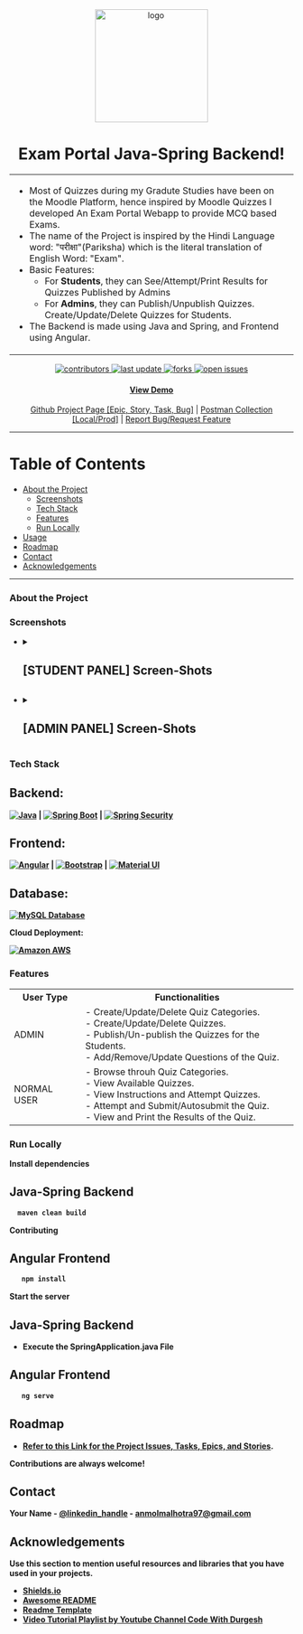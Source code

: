 <div align="center">
  <img src="https://user-images.githubusercontent.com/26005821/210939086-ff7424c3-7d9b-407d-a5e8-a604e4d5e34a.png" alt="logo" width="200" height="auto" />
  <h1>Exam Portal Java-Spring Backend!</h1>

 <table>
<tr>
<td>
 <ul>
  <li>
   Most of Quizzes during my Gradute Studies have been on the Moodle Platform, hence inspired by Moodle Quizzes I developed An Exam Portal Webapp to provide MCQ based Exams.
  </li>
  <li>The name of the Project is inspired by the Hindi Language word: "परीक्षा"(Pariksha) which is the literal translation of English Word: "Exam".</li>
  <li>
   Basic Features:
   <ul>
    <li>
     For <b>Students</b>, they can See/Attempt/Print Results for Quizzes Published by Admins
    </li>
    <li>
     For <b>Admins</b>, they can Publish/Unpublish Quizzes. Create/Update/Delete Quizzes for Students. 
    </li>
   </ul>
  </li>
  <li>The Backend is made using Java and Spring, and Frontend using Angular.</li>
 </ul>
</td>
</tr>
</table>
 
 <!-- Badges -->
<p>
  <a href="https://github.com/Louis3797/awesome-readme-template/graphs/contributors">
    <img src="https://img.shields.io/github/contributors/anmolmalhotra97/Exam-Portal-Backend" alt="contributors" />
  </a>
  <a href="">
    <img src="https://img.shields.io/github/last-commit/anmolmalhotra97/Exam-Portal-Backend" alt="last update" />
  </a>
  <a href="https://github.com/Louis3797/awesome-readme-template/network/members">
    <img src="https://img.shields.io/github/forks/anmolmalhotra97/Exam-Portal-Backend" alt="forks" />
  </a>
  <a href="https://github.com/Louis3797/awesome-readme-template/issues/">
    <img src="https://img.shields.io/github/issues/anmolmalhotra97/Exam-Portal-Backend" alt="open issues" />
  </a>
</p>
 
 <h4>
  <a href="https://pariksha.me">View Demo</a>
  </h4
 <h4>
     <a href="https://github.com/users/anmolmalhotra97/projects/5/views/1">Github Project Page [Epic, Story, Task, Bug]</a>
      <span> | </span>
     <a href="https://www.postman.com/code-with-anmol/workspace/exam-portal">Postman Collection [Local/Prod]</a>
      <span> | </span>
     <a href="https://github.com/Louis3797/awesome-readme-template/issues/">Report Bug/Request Feature</a>
  </h4>
</div>

___

<!-- Table of Contents -->
# Table of Contents

- [About the Project](#about-the-project)
  * [Screenshots](#screenshots)
  * [Tech Stack](#tech-stack)
  * [Features](#features)
  * [Run Locally](#run-locally)
- [Usage](#usage)
- [Roadmap](#roadmap)
- [Contact](#contact)
- [Acknowledgements](#acknowledgements)
  
___

<!-- About the Project -->
### About the Project


<!-- Screenshots -->
### Screenshots

- <details>
  <summary><h2><strong>[STUDENT PANEL]<strong> Screen-Shots</h2></summary> 
   <ul>
    <li>
     <div align="center">
      <img src="https://user-images.githubusercontent.com/26005821/210158617-8f3ae250-3682-4127-b9b0-845dd6d3ab53.png" alt="Attempting Quiz"/>
      <h3>All Categories</h3>
     </div>
    </li>
    <li>
      <div align="center">
      <img src="https://user-images.githubusercontent.com/26005821/210181851-fe02a699-d7ce-418f-a1f5-9657f2e9690c.png" alt="Quizzes for Particular Category"/>
      <h3>Quizzes for Particular Category</h3>
     </div>
    </li>
    <li>
     <div align="center">
      <img src="https://user-images.githubusercontent.com/26005821/211179173-bd367251-ba70-4496-980f-05a6788e3b7a.png" alt="Quiz Instructions"/>
      <h3>Quiz Instructions</h3>
     </div>
    </li>
    <li>
     <div align="center">
      <img src="https://user-images.githubusercontent.com/26005821/211178110-a4506881-2466-4af5-a32b-32bb7e5bf062.png" alt="Student Attempting Quiz"/>
      <h3>Student Attempting Quiz</h3>
     </div>
    </li>
    <li>
     <div align="center">
      <img src="https://user-images.githubusercontent.com/26005821/210217105-0b493814-2626-480a-b6ad-d21aeba0faea.png" alt="Quiz Rsults"/>
      <h3>Quiz Rsults</h3>
     </div>
    </li>
    <li>
      <div align="center">
       <img src="https://user-images.githubusercontent.com/26005821/211179131-2c7a49e8-8c28-4665-b724-62a31e2999a1.png" alt="Print Quiz Results"/>
       <h3>Print Quiz Results</h3>
     </div>
    </li>
   </ul>
 </details>
   
- <details>
  <summary><h2><strong>[ADMIN PANEL]<strong> Screen-Shots</h2></summary> 
   <ul>
    <li>
     <div align="center">
      <img src="https://user-images.githubusercontent.com/26005821/210051602-fa0ca477-dcc3-49ff-ba5c-dc355e6768d0.png" alt="Attempting Quiz"/>
      <h3>All Categories</h3>
     </div>
    </li>
    <li>
      <div align="center">
      <img src="https://user-images.githubusercontent.com/26005821/210051607-d36b04d7-2644-456b-a0e2-f9e50e149043.png" alt="Attempting Quiz"/>
      <h3>All Quizzes</h3>
     </div>
    </li>
    <li>
     <div align="center">
      <img src="https://user-images.githubusercontent.com/26005821/210052138-5670ae1a-c28b-4145-9fd3-7cfb00591538.png" alt="Attempting Quiz"/>
      <h3>Edit/Add Quiz (Notice Publish Toggle)</h3>
     </div>
    </li>
    <li>
     <div align="center">
      <img src="https://user-images.githubusercontent.com/26005821/210132504-440d9b03-e3c9-4b2b-a1a1-534f4a30c49a.png" alt="Attempting Quiz"/>
      <h3>List of Quiz Questions with Answers</h3>
     </div>
    </li>
    <li>
     <div align="center">
      <img src="https://user-images.githubusercontent.com/26005821/210134797-288c2b71-843f-49e6-b98b-b9c4e70c03e9.png" alt="Attempting Quiz"/>
      <h3>Edit Questions of Quiz (Rich Editor)</h3>
     </div>
    </li>
   </ul>
 </details>


<!-- TechStack -->
### Tech Stack

## Backend:
   
[![Java][Java.com]][Java-url] | [![Spring Boot][SpringBoot.com]][SpringBoot-url] | [![Spring Security][SpringSecurity.com]][SpringSecurity-url]
   
## Frontend:

[![Angular][Angular.io]][Angular-url] | [![Bootstrap][Bootstrap.com]][Bootstrap-url] | [![Material UI][MaterialUI.com]][MaterialUI-url]
   
## Database:   

[![MySQL Database][MySQL.com]][MySQL-url]

Cloud Deployment:

[![Amazon AWS][AWS.com]][AWS-url]

<!-- Features -->
### Features

<table align="center">
  <tr>
    <th>User Type</th>
   <th>Functionalities</th>
  </tr>
  <tr>
    <td>
  ADMIN
 </td>
  <td>
   - Create/Update/Delete Quiz Categories.<br>
   - Create/Update/Delete Quizzes.<br>
   - Publish/Un-publish the Quizzes for the Students.<br>
   - Add/Remove/Update Questions of the Quiz.<br>
  </td>
  </tr>
  <tr>
    <td>
  NORMAL USER
 </td>
  <td>
   - Browse throuh Quiz Categories.<br>
   - View Available Quizzes.<br>
   - View Instructions and Attempt Quizzes.<br>
   - Attempt and Submit/Autosubmit the Quiz.<br>
   - View and Print the Results of the Quiz.<br>
  </td>
  </tr>
</table>

<!-- Run Locally -->
### Run Locally

Install dependencies

## Java-Spring Backend
   
```bash
  maven clean build
```
   Contributing
## Angular Frontend

```bash
   npm install
```   

Start the server

## Java-Spring Backend
   
- Execute the SpringApplication.java File
   
## Angular Frontend

```bash
   ng serve
```   

   
<!-- Roadmap -->
## Roadmap

- [Refer to this Link for the Project Issues, Tasks, Epics, and Stories](https://github.com/users/anmolmalhotra97/projects/5). 


Contributions are always welcome!

<!-- Contact -->
## Contact

Your Name - [@linkedin_handle](https://linkedin.com/in/anmolmalhotra97) - anmolmalhotra97@gmail.com


<!-- Acknowledgments -->
## Acknowledgements

Use this section to mention useful resources and libraries that you have used in your projects.

 - [Shields.io](https://shields.io/)
 - [Awesome README](https://github.com/matiassingers/awesome-readme)
 - [Readme Template](https://github.com/othneildrew/Best-README-Template)
 - [Video Tutorial Playlist by Youtube Channel Code With Durgesh](https://www.youtube.com/playlist?list=PL0zysOflRCel5kT-AiGyy5oMabnlilkIS)

   
   
<!-- MARKDOWN LINKS & IMAGES -->
<!-- https://www.markdownguide.org/basic-syntax/#reference-style-links -->
[Java.com]: https://img.shields.io/badge/Java-ED8B00?style=for-the-badge&logo=java&logoColor=white
[Java-url]: [https://nextjs.org/](https://dev.java/learn/getting-started-with-java/)
[SpringBoot.com]: https://img.shields.io/badge/Spring-6DB33F?style=for-the-badge&logo=spring&logoColor=white
[SpringBoot-url]: https://spring.io/projects/spring-boot
[SpringSecurity.com]: https://img.shields.io/badge/Spring_Security-6DB33F?style=for-the-badge&logo=Spring-Security&logoColor=white
[SpringSecurity-url]: https://spring.io/projects/spring-security
[Angular.io]: https://img.shields.io/badge/Angular-DD0031?style=for-the-badge&logo=angular&logoColor=white
[Angular-url]: https://angular.io/
[MySQL.com]: https://img.shields.io/badge/MySQL-005C84?style=for-the-badge&logo=mysql&logoColor=white
[MySQL-url]: https://www.mysql.com/
[MaterialUI.com]: https://img.shields.io/badge/Material--UI-0081CB?style=for-the-badge&logo=material-ui&logoColor=white
[MaterialUI-url]: https://material.angular.io/
[Bootstrap.com]: https://img.shields.io/badge/Bootstrap-563D7C?style=for-the-badge&logo=bootstrap&logoColor=white
[Bootstrap-url]: https://getbootstrap.com
[Aws.com]: https://img.shields.io/badge/Amazon_AWS-FF9900?style=for-the-badge&logo=amazonaws&logoColor=white
[Aws-url]: https://aws.amazon.com/
